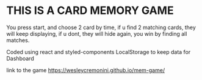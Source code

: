 # THIS IS A CARD MEMORY GAME
You press start, and choose 2 card by time, if u find 2 matching cards, they will keep displaying, if u dont, they will hide again, you win by finding all matches.

Coded using react and styled-components
LocalStorage to keep data for Dashboard

link to the game https://wesleycremonini.github.io/mem-game/
